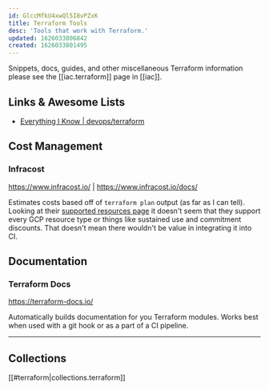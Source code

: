```yaml
---
id: GlccMfkU4xwQl5I8vPZxK
title: Terraform Tools
desc: 'Tools that work with Terraform.'
updated: 1626033806842
created: 1626033801495
---
```


Snippets, docs, guides, and other miscellaneous Terraform information please
see the [[iac.terraform]] page in [[iac]].

## Links & Awesome Lists

- [Everything I Know | devops/terraform](https://wiki.nikitavoloboev.xyz/devops/terraform#links)

## Cost Management

### Infracost

<https://www.infracost.io/> | <https://www.infracost.io/docs/>

Estimates costs based off of `terraform plan` output (as far as I can tell).
Looking at their
[supported resources page](https://www.infracost.io/docs/supported_resources)
it doesn't seem that they support every GCP resource type or things like
sustained use and commitment discounts. That doesn't mean there wouldn't be
value in integrating it into CI.

## Documentation

### Terraform Docs

<https://terraform-docs.io/>

Automatically builds documentation for you Terraform modules. Works best when
used with a git hook or as a part of a CI pipeline.

----

## Collections

[[#terraform|collections.terraform]]
